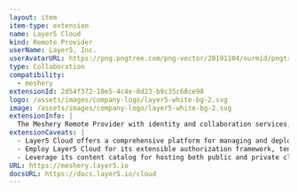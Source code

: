 ```yaml
---
layout: item
item-type: extension
name: Layer5 Cloud
kind: Remote Provider
userName: Layer5, Inc.
userAvatarURL: https://png.pngtree.com/png-vector/20191104/ourmid/pngtree-businessman-avatar-cartoon-style-png-image_1953664.jpg
type: Collaboration
compatibility: 
  - meshery
extensionId: 2d54f372-10e5-4c4e-8d23-b9c35c68ce98
logo: /assets/images/company-logo/layer5-white-bg-2.svg
image: /assets/images/company-logo/layer5-white-bg-2.svg
extensionInfo: |
  The Meshery Remote Provider with identity and collaboration services, private catalogs, GitOps, and multi-Meshery management.
extensionCaveats: |
  - Layer5 Cloud offers a comprehensive platform for managing and deploying cloud infrastructure with ease.
  - Employ Layer5 Cloud for its extensible authorization framework, tenant entitlement services, and organizational hierarchy to streamline cloud infrastructure management.
  - Leverage its content catalog for hosting both public and private cloud-native architectures.
URL: https://meshery.layer5.io
docsURL: https://docs.layer5.io/cloud
---
```

